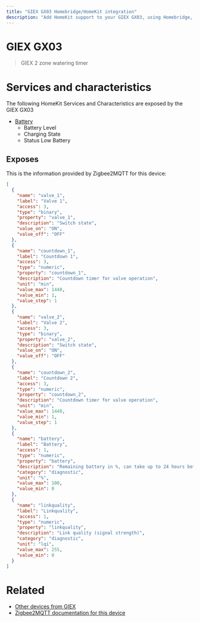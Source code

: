 ```yaml
---
title: "GIEX GX03 Homebridge/HomeKit integration"
description: "Add HomeKit support to your GIEX GX03, using Homebridge, Zigbee2MQTT and homebridge-z2m."
---
```

<!---
This file has been GENERATED using src/docgen/docgen.ts
DO NOT EDIT THIS FILE MANUALLY!
-->
# GIEX GX03
> GIEX 2 zone watering timer


# Services and characteristics
The following HomeKit Services and Characteristics are exposed by
the GIEX GX03

* [Battery](../../battery.md)
  * Battery Level
  * Charging State
  * Status Low Battery



## Exposes

This is the information provided by Zigbee2MQTT for this device:

```json
[
  {
    "name": "valve_1",
    "label": "Valve 1",
    "access": 3,
    "type": "binary",
    "property": "valve_1",
    "description": "Switch state",
    "value_on": "ON",
    "value_off": "OFF"
  },
  {
    "name": "countdown_1",
    "label": "Countdown 1",
    "access": 3,
    "type": "numeric",
    "property": "countdown_1",
    "description": "Countdown timer for valve operation",
    "unit": "min",
    "value_max": 1440,
    "value_min": 1,
    "value_step": 1
  },
  {
    "name": "valve_2",
    "label": "Valve 2",
    "access": 3,
    "type": "binary",
    "property": "valve_2",
    "description": "Switch state",
    "value_on": "ON",
    "value_off": "OFF"
  },
  {
    "name": "countdown_2",
    "label": "Countdown 2",
    "access": 3,
    "type": "numeric",
    "property": "countdown_2",
    "description": "Countdown timer for valve operation",
    "unit": "min",
    "value_max": 1440,
    "value_min": 1,
    "value_step": 1
  },
  {
    "name": "battery",
    "label": "Battery",
    "access": 1,
    "type": "numeric",
    "property": "battery",
    "description": "Remaining battery in %, can take up to 24 hours before reported",
    "category": "diagnostic",
    "unit": "%",
    "value_max": 100,
    "value_min": 0
  },
  {
    "name": "linkquality",
    "label": "Linkquality",
    "access": 1,
    "type": "numeric",
    "property": "linkquality",
    "description": "Link quality (signal strength)",
    "category": "diagnostic",
    "unit": "lqi",
    "value_max": 255,
    "value_min": 0
  }
]
```

# Related
* [Other devices from GIEX](../index.md#giex)
* [Zigbee2MQTT documentation for this device](https://www.zigbee2mqtt.io/devices/GX03.html)